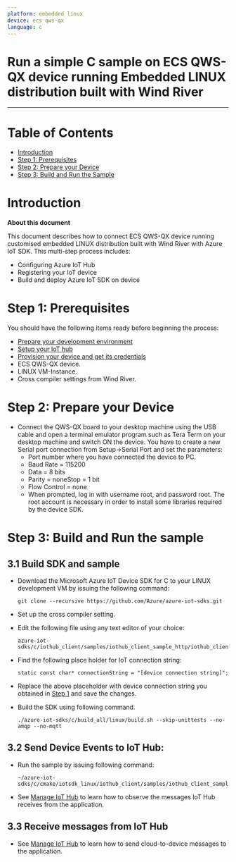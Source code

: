 ```yaml
---
platform: embedded linux
device: ecs qws-qx
language: c
---
```


Run a simple C sample on ECS QWS-QX device running Embedded LINUX distribution built with Wind River
===
---

# Table of Contents

-   [Introduction](#Introduction)
-   [Step 1: Prerequisites](#Prerequisites)
-   [Step 2: Prepare your Device](#PrepareDevice)
-   [Step 3: Build and Run the Sample](#Build)

<a name="Introduction"></a>
# Introduction

**About this document**

This document describes how to connect ECS QWS-QX device running customised embedded LINUX distribution built with Wind River with Azure IoT SDK. This multi-step process includes:
-   Configuring Azure IoT Hub
-   Registering your IoT device
-   Build and deploy Azure IoT SDK on device

<a name="Prerequisites"></a>
# Step 1: Prerequisites

You should have the following items ready before beginning the process:

-   [Prepare your development environment][setup-devbox-linux]
-   [Setup your IoT hub][lnk-setup-iot-hub]
-   [Provision your device and get its credentials][lnk-manage-iot-hub]
-   ECS QWS-QX device.
-   LINUX VM-Instance.
-   Cross compiler settings from Wind River.

<a name="PrepareDevice"></a>
# Step 2: Prepare your Device
-   Connect the QWS-QX board to your desktop machine using the USB cable and open a terminal emulator program such as Tera Term on your desktop machine and switch ON the device. You have to create a new Serial port connection from Setup->Serial Port and set the parameters:
    -   Port number where you have connected the device to PC.
    -   Baud Rate = 115200
    -   Data = 8 bits
    -   Parity = noneStop = 1 bit
    -   Flow Control = none
    -   When prompted, log in with username root, and password root. The root account is necessary in order to install some libraries required by the device SDK.


<a name="Build"></a>
# Step 3: Build and Run the sample

<a name="Load"></a>
## 3.1 Build SDK and sample

-   Download the Microsoft Azure IoT Device SDK for C to your LINUX development VM by issuing the following command:

        git clone --recursive https://github.com/Azure/azure-iot-sdks.git

-   Set up the cross compiler setting.

-   Edit the following file using any text editor of your choice:

        azure-iot-sdks/c/iothub_client/samples/iothub_client_sample_http/iothub_client_sample_http.c

-   Find the following place holder for IoT connection string:

        static const char* connectionString = "[device connection string]";

-   Replace the above placeholder with device connection string you obtained in [Step 1](#Prerequisites) and save the changes.

-   Build the SDK using following command.

        ./azure-iot-sdks/c/build_all/linux/build.sh --skip-unittests --no-amqp --no-mqtt

## 3.2 Send Device Events to IoT Hub:

-   Run the sample by issuing following command:

        ~/azure-iot-sdks/c/cmake/iotsdk_linux/iothub_client/samples/iothub_client_sample_http/iothub_client_sample_http

-   See [Manage IoT Hub][lnk-manage-iot-hub] to learn how to observe the messages IoT Hub receives from the application.

## 3.3 Receive messages from IoT Hub

-   See [Manage IoT Hub][lnk-manage-iot-hub] to learn how to send cloud-to-device messages to the application.

[setup-devbox-linux]: https://github.com/Azure/azure-iot-sdk-c/blob/master/doc/devbox_setup.md
[lnk-setup-iot-hub]: ../setup_iothub.md
[lnk-manage-iot-hub]: ../manage_iot_hub.md
